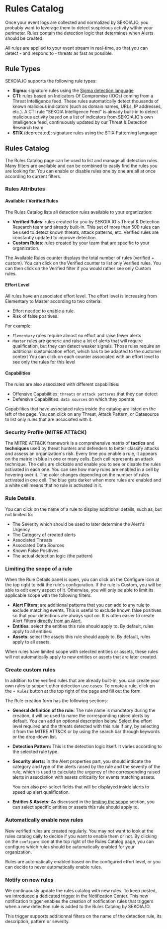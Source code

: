 # Rules Catalog

Once your event logs are collected and normalized by SEKOIA.IO, you probably want to leverage them to detect suspicious activity within your perimeter. Rules contain the detection logic that determines when Alerts should be created.

All rules are applied to your event stream in real-time, so that you can detect - and respond to - threats as fast as possible.

## Rule Types

SEKOIA.IO supports the following rule types:

- **Sigma**: signature rules using the [Sigma detection language](#sigma-rules)
- **CTI**: rules based on Indicators Of Compromise (IOCs) coming from a Threat Intelligence feed. These rules automatically detect thousands of known malicious indicators (such as domain names, URLs, IP addresses, etc.). A CTI rule "SEKOIA Intelligence Feed" is already built-in to detect malicious activity based on a list of indicators from SEKOIA.IO's own Intelligence feed, continuously updated by our Threat & Detection Research team
- **STIX** (deprecated): signature rules using the STIX Patterning language

## Rules Catalog
The Rules Catalog page can be used to list and manage all detection rules. Many filters are available and can be combined to easily find the rules you are looking for.
You can enable or disable rules one by one are all at once according to current filters.

### Rules Attributes

#### Available / Verified Rules
The Rules Catalog lists all detection rules available to your organization:

- **Verified Rules**: rules created for you by SEKOIA.IO's Threat & Detection Research team and already built-in. This set of more than 500 rules can be used to detect known threats, attack patterns, etc. Verified rules are constantly updated to improve detection.
- **Custom Rules**: rules created by your team that are specific to your organization.

The Available Rules counter displays the total number of rules (verified + custom). You can click on the Verified counter to list only Verified rules. You can then click on the Verified filter if you would rather see only Custom rules.

#### Effort Level

All rules have an associated effort level. The effort level is increasing from Elementary to Master according to two criteria:

- Effort needed to enable a rule.
- Risk of false positives.

For example: 

- `Elementary` rules require almost no effort and raise fewer alerts
- `Master` rules are generic and raise a lot of alerts that will require qualification, but they can detect weaker signals. Those rules require an additional customisation effort, which has to be adapted to the customer context
You can click on each counter associated with an effort level to see only the rules for this level

#### Capabilities
The rules are also associated with different capabilities:

- Offensive Capabilities: `threats` or `attack patterns` that they can detect
- Defensive Capabilities: `data sources` on which they operate

Capabilities that have associated rules inside the catalog are listed on the left of the page. You can click on any Threat, Attack Pattern, or Datasource to list only rules that are associated with it.

### Security Profile (MITRE ATT&CK)
The MITRE ATT&CK framework is a comprehensive matrix of **tactics** and **techniques** used by threat hunters and defenders to better classify attacks and assess an organization's risk.
Every time you enable a rule, it appears on the matrix in blue in one or many cells.
Each cell represents an attack technique. The cells are clickable and enable you to see or disable the rules activated in each one.
You can see how many rules are enabled in a cell by hovering over it.
The color changes depending on the number of rules activated in one cell. The blue gets darker when more rules are enabled and a white cell means that no rule is activated in it.

### Rule Details
You can click on the name of a rule to display additional details, such as, but not limited to:

- The Severity which should be used to later determine the Alert's Urgency
- The Category of created alerts
- Associated Threats
- Associated Data Sources
- Known False Positives
- The actual detection logic (the pattern)

### Limiting the scope of a rule

When the Rule Details panel is open, you can click on the Configure icon at the top right to edit the rule's configuration. If the rule is Custom, you will be able to edit every aspect of it. Otherwise, you will only be able to limit its applicable scope with the following filters:

- **Alert Filters**: are additional patterns that you can add to any rule to exclude matching events. This is useful to exclude known false positives so that your detections are always spot on. It is often easier to create Alert Filters [directly from an Alert](../alerts/#create-an-alert-filter).
- **Entities**: select the entities this rule should apply to. By default, rules apply to all entities.
- **Assets**: select the assets this rule should apply to. By default, rules apply to all assets.

When rules have limited scope with selected entities or assets, these rules will not automatically apply to new entities or assets that are later created.

### Create custom rules

In addition to the verified rules that are already built-in, you can create your own rules to support other detection use cases. To create a rule, click on the `+ Rules` button at the top right of the page and fill out the form.

The Rule creation form has the following sections:

- **General definition of the rule:**
  The rule name is mandatory during the creation, it will be used to name the corresponding raised alerts by default. You can add an optional description below.
  Select the effort level required and the threats detected with this rule if any, by selecting it from the MITRE ATT&CK or by using the search bar through keywords or the drop-down list.

- **Detection Pattern:**
  This is the detection logic itself. It varies according to the selected rule type.

- **Security alerts:**
  In the Alert properties part, you should indicate the category and type of the alerts raised by the rule and the severity of the rule, which is used to calculate the urgency of the corresponding raised alerts in association with assets criticality for events matching assets.

  You can also pre-select fields that will be displayed inside alerts to speed up alert qualification.

- **Entities & Assets:**
  As discussed in the [limiting the scope](#limiting-the-scope-of-a-rule) section, you can select specific entities or assets this rule should apply to.

### Automatically enable new rules

New verified rules are created regularly. You may not want to look at the rules catalog daily to decide if you want to enable them or not. By clicking on the `configure` icon at the top right of the Rules Catalog page, you can configure which rules should be automatically enabled for your organization.

Rules are automatically enabled based on the configured effort level, or you can decide to never automatically enable rules.

### Notify on new rules

We continuously update the rules catalog with new rules. To keep posted, we introduced a dedicated trigger in the Notification Center.
This new notification trigger enables the creation of notification rules that triggers when a new detection rule is added to the Rules Catalog by SEKOIA.IO.

This trigger supports additionnal filters on the name of the detection rule, its description, pattern or severity.
